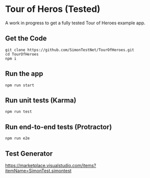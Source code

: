 # Tour of Heros (Tested)

A work in progress to get a fully tested Tour of Heroes example app.

## Get the Code

```
git clone https://github.com/SimonTestNet/TourOfHeroes.git
cd TourOfHeroes
npm i
```

## Run the app

`npm run start`

## Run unit tests (Karma)

`npm run test`

## Run end-to-end tests (Protractor)

`npm run e2e`

## Test Generator

https://marketplace.visualstudio.com/items?itemName=SimonTest.simontest
